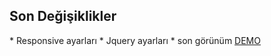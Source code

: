 <h2>Son Değişiklikler</h2>
<span>
* Responsive ayarları
* Jquery ayarları
* son görünüm
 <a href="http://www.belediyeportali.net/portal">DEMO</a>
</span>
